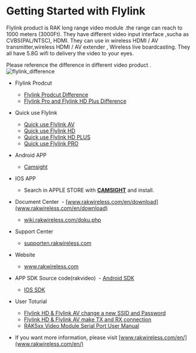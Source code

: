 ﻿# Getting Started with Flylink 
Flylink product is RAK long range video module .the range can reach to 1000 meters (3000Ft). They have different video input interface ,sucha as CVBS(PAL/NTSC), HDMI. They can use in wireless HDMI / AV transmitter,wireless HDMI / AV extender , Wireless live boardcasting. They all have 5.8G wifi to delivery the video to your eyes.

Please reference the difference in different video product . 
![flylink_difference](https://github.com/RAKWireless/Flylink/blob/master/img/flylink_difference.png)

- Flylink Prodcut
  -   [Flylink Prodcut Difference](https://github.com/RAKWireless/Flylink/wiki/Flylink-Prodcut-Difference)
  -   [Flylink Pro and Flylink HD Plus Difference](https://github.com/RAKWireless/Flylink/wiki/Flylink-Pro-and-Flylink-HD-Plus-Difference)
- Quick use Flylink
  - [Quick use Flylink AV](https://github.com/RAKWireless/Flylink/wiki/)
  - [Quick use Flylink HD](https://github.com/RAKWireless/Flylink/wiki/Flylink-HD-GET-STARTED-NOW!)
  - [Quick use Flylink HD PLUS](https://github.com/RAKWireless/Flylink/wiki/Flylink-HD-Plus-GET-STARTED-NOW!)
  - [Quick use Flylink PRO](https://github.com/RAKWireless/Flylink/wiki/Flylink-Pro-GET-STARTED-NOW!)

- Android APP     
  - [Camsight](https://www.pgyer.com/camsight)
- IOS APP 
  -  Search in APPLE STORE with [**CAMSIGHT**](https://itunes.apple.com/cn/app/camsight-sport-dv/id1128258161?mt=8) and install.
- Document Center
  - [www.rakwireless.com/en/download](www.rakwireless.com/en/download)
  - [wiki.rakwireless.com/doku.php](wiki.rakwireless.com/doku.php)
- Support Center
  - [supporten.rakwireless.com](supporten.rakwireless.com)
- Website
  - www.rakwireless.com
- APP SDK Source code(rakvideo)
  -  [Android SDK](https://github.com/RAKWireless/RAKVideo-SDK-Android)
  -  [IOS SDK](https://github.com/RAKWireless/RAKVideo-SDK-IOS)
- User Toturial
  -  [Flylink HD & Flylink AV change a new SSID and Password](https://github.com/RAKWireless/Flylink/wiki/Flylink-HD-&-Flylink-AV-change-a-new-SSID-and-Password)
  -  [Flylink HD & Flylink AV make TX and RX connection](https://github.com/RAKWireless/Flylink/wiki/Flylink-HD-&-Flylink-AV-make-TX-and-RX-connection)
  -  [RAK5xx Video Module Serial Port User Manual](https://github.com/RAKWireless/Flylink/wiki/RAK5xx-Video-Module-Serial-Port-User-Manual)


- If you want more information, please visit [www.rakwireless.com/en/](www.rakwireless.com/en/)
